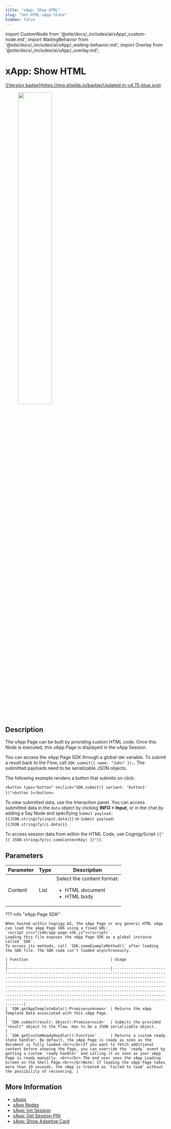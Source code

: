 ```yaml
---
title: "xApp: Show HTML"
slug: "Set-HTML-xApp-State"
hidden: false
---
```

import CustomNode from '@site/docs/_includes/ai/xApp/_custom-node.md';
import WaitingBehavior from '@site/docs/_includes/ai/xApp/_waiting-behavior.md';
import Overlay from '@site/docs/_includes/ai/xApp/_overlay.md';

# xApp: Show HTML

[![Version badge](https://img.shields.io/badge/Updated in-v4.75-blue.svg)](../../../../release-notes/4.75.md)

<figure>
  <img class="image-center" src="../../../../../_assets/ai/build/node-reference/xApp/set-html-xApp-state.png" width="50%" />
</figure>

## Description

The xApp Page can be built by providing custom HTML code. Once this Node is executed, this xApp Page is displayed in the xApp Session.

You can access the xApp Page SDK through a global `SDK` variable.
To submit a result back to the Flow, call `SDK.submit({ name: "John" });`.
The submitted payloads need to be serializable JSON objects.

The following example renders a button that submits on click:

`<button type="button" onclick="SDK.submit({ variant: 'button1' })">button 1</button>`.

To view submitted data, use the Interaction panel. You can access submitted data in the `data` object by clicking **INFO > Input**, or in the chat by adding a Say Node and specifying <code>Submit payload: &lcub;&lcub;JSON.stringify(input.data)&rcub;&rcub;</code> or <code>Submit payload: &lcub;&lcub;JSON.stringify(ci.data)&rcub;&rcub;</code>.

To access session data from within the HTML Code, use CognigyScript `{{"{{ JSON.stringify(cc.someContextKey) }}"}}`.

<CustomNode />

## Parameters

| Parameter | Type | Description                                                                 |
|-----------|------|-----------------------------------------------------------------------------|
| Content   | List | Select the content format:<ul><li>HTML document</li><li>HTML body</li></ul> |

<WaitingBehavior />

<Overlay />

??? info "xApp Page SDK"

    When hosted within Cognigy.AI, the xApp Page or any generic HTML xApp can load the xApp Page SDK using a fixed URL:
    `<script src=”/sdk/app-page-sdk.js”></script>`.
    Loading this file exposes the xApp Page SDK as a global instance called `SDK`.
    To access its methods, call `SDK.someExampleMethod()` after loading the SDK file. The SDK code isn't loaded asynchronously.

    | Function                                    | Usage                                                                                                                                                                                                                                                                                                                                                                                                                                                                                                                                   |
    |---------------------------------------------|-----------------------------------------------------------------------------------------------------------------------------------------------------------------------------------------------------------------------------------------------------------------------------------------------------------------------------------------------------------------------------------------------------------------------------------------------------------------------------------------------------------------------------------------|
    | `SDK.getAppTemplateData():Promise<unknown>` | Returns the xApp Template Data associated with this xApp Page.                                                                                                                                                                                                                                                                                                                                                                                                                                                                          |
    | `SDK.submit(result: Object):Promise<void>`  | Submits the provided "result" object to the Flow. Has to be a JSON serializable object.                                                                                                                                                                                                                                                                                                                                                                                                                                                 |
    | `SDK.getCustomReadyHandler():Function`      | Returns a custom ready state handler. By default, the xApp Page is ready as soon as the document is fully loaded.<br></br>If you want to fetch additional content before showing the Page, you can override the `ready` event by getting a custom `ready handler` and calling it as soon as your xApp Page is ready manually. <br></br> The end user sees the xApp Loading Screen on the Shell Page.<br></br>Note: If loading the xApp Page takes more than 10 seconds, the xApp is treated as `Failed to load` without the possibility of recovering. |

## More Information

- [xApps](../../../../xApps/overview.md)
- [xApp Nodes](overview.md)
- [xApp: Init Session](init-xApp-session.md)
- [xApp: Get Session PIN](get-xApp-session-PIN.md)
- [xApp: Show Adaptive Card](set-AdaptiveCard-xApp-state.md)